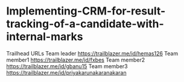 # Implementing-CRM-for-result-tracking-of-a-candidate-with-internal-marks

Trailhead URLs
Team leader https://trailblazer.me/id/hemas126
Team member1 https://trailblazer.me/id/fxbes
Team member2 https://trailblazer.me/id/gbanu15
Team member3 https://trailblazer.me/id/priyakarunakaranakaran
